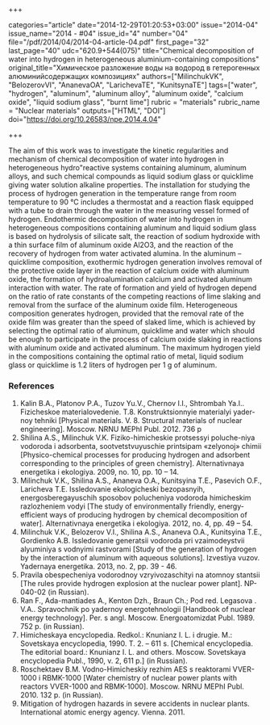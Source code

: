 +++

categories="article"
date="2014-12-29T01:20:53+03:00"
issue="2014-04"
issue_name="2014 - #04"
issue_id="4"
number="04"
file="/pdf/2014/04/2014-04-article-04.pdf"
first_page="32"
last_page="40"
udc="620.9+544(075)"
title="Chemical decomposition of water into hydrogen in heterogeneous aluminium-containing compositions"
original_title="Химическое разложение воды на водород в гетерогенных алюминийсодержащих композициях"
authors=["MilinchukVK", "BelozerovVI", "AnanevaOA", "LarichevaTE", "KunitsynaTE"]
tags=["water", "hydrogen", "aluminum", "aluminum alloy", "aluminum oxide", "calcium oxide", "liquid sodium glass", "burnt lime"]
rubric = "materials"
rubric_name = "Nuclear materials"
outputs=["HTML", "DOI"]
doi="https://doi.org/10.26583/npe.2014.4.04"

+++

The aim of this work was to investigate the kinetic regularities and mechanism of chemical decomposition of water into hydrogen in heterogeneous hydro"reactive systems containing aluminum, aluminum alloys, and such chemical compounds as liquid sodium glass or quicklime giving water solution alkaline properties. The installation for studying the process of hydrogen generation in the temperature range from room temperature to 90 °С includes a thermostat and a reaction flask equipped with a tube to drain through the water in the measuring vessel formed of hydrogen. Endothermic decomposition of water into hydrogen in heterogeneous compositions containing aluminum and liquid sodium glass is based on hydrolysis of silicate salt, the reaction of sodium hydroxide with a thin surface film of aluminum oxide Al2O3, and the reaction of the recovery of hydrogen from water activated alumina. In the aluminum – quicklime composition, exothermic hydrogen generation involves removal of the protective oxide layer in the reaction of calcium oxide with aluminum oxide, the formation of hydroalumination calcium and activated aluminum interaction with water. The rate of formation and yield of hydrogen depend on the ratio of rate constants of the competing reactions of lime slaking and removal from the surface of the aluminum oxide film. Heterogeneous composition generates hydrogen, provided that the removal rate of the oxide film was greater than the speed of slaked lime, which is achieved by selecting the optimal ratio of aluminum, quicklime and water which should be enough to participate in the process of calcium oxide slaking in reactions with aluminum oxide and activated aluminum. The maximum hydrogen yield in the compositions containing the optimal ratio of metal, liquid sodium glass or quicklime is 1.2 liters of hydrogen per 1 g of aluminum.

### References

1. Kalin B.A., Platonov P.A., Tuzov Yu.V., Chernov I.I., Shtrombah Ya.I.. Fizicheskoe materialovedenie. T.8. Konstruktsionnyie materialyi yader-noy tehniki [Physical materials. V. 8. Structural materials of nuclear engineering]. Moscow. NRNU MEPhI Publ. 2012. 736 p
2. Shilina A.S., Milinchuk V.K. Fiziko-himicheskie protsessyi poluche-niya vodoroda i adsorbenta, sootvetstvuyuschie printsipam «zelyonoj» сhimii [Physico-chemical processes for producing hydrogen and adsorbent corresponding to the principles of green chemistry]. Alternativnaya energetika i ekologiya. 2009, no. 10, pp. 10 – 14.
3. Milinchuk V.K., Shilina A.S., Ananeva O.A., Kunitsyina T.E., Pasevich O.F., Laricheva T.E. Issledovanie ekologicheski bezopasnyih, energosberegayuschih sposobov polucheniya vodoroda himicheskim razlozheniem vodyi [The study of environmentally friendly, energy-efficient ways of producing hydrogen by chemical decomposition of water]. Alternativnaya energetika i ekologiya. 2012, no. 4, pp. 49 – 54.
4. Milinchuk V.K., Belozerov V.I., Shilina A.S., Ananeva O.A., Kunitsyina T.E., Gordienko A.B. Issledovanie generatsii vodoroda pri vzaimodeystvii alyuminiya s vodnyimi rastvorami [Study of the generation of hydrogen by the interaction of aluminum with aqueous solutions]. Izvestiya vuzov. Yadernaya energetika. 2013, no. 2, pp. 39 - 46.
5. Pravila obespecheniya vodorodnoy vzryivozaschityi na atomnoy stantsii [The rules provide hydrogen explosion at the nuclear power plant]. NP-040-02 (in Russian).
6. Ran F., Ada-mantiades A., Kenton Dzh., Braun Ch.; Pod red. Legasova . V.A.. Spravochnik po yadernoy energotehnologii [Handbook of nuclear energy technology]. Per. s angl. Moscow. Energoatomizdat Publ. 1989. 752 p. (in Russian).
7. Himicheskaya encyclopedia. Redkol.: Knunianz I. L. i drugie. M.: Sovetskaya encyclopedia, 1990. T. 2. – 611 s. [Chemical encyclopedia. The editorial board.: Knunianz I. L. and others. Moscow. Sovetskaya encyclopedia Publ., 1990, v. 2, 611 p.] (in Russian).
8. Roschektaev B.M. Vodno-Нimicheskiy rezhim AES s reaktorami VVER-1000 i RBMK-1000 [Water chemistry of nuclear power plants with reactors VVER-1000 and RBMK-1000]. Moscow. NRNU MEPhI Publ. 2010. 132 p. (in Russian).
9. Mitigation of hydrogen hazards in severe accidents in nuclear plants. International atomic energy agency. Vienna. 2011.